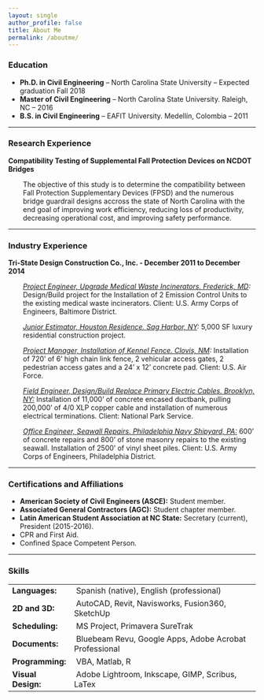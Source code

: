 ```yaml
---
layout: single
author_profile: false
title: About Me
permalink: /aboutme/
---
```


### Education

- <strong>Ph.D. in Civil Engineering</strong> – North Carolina State University – Expected graduation Fall 2018
- <strong>Master of Civil Engineering</strong> – North Carolina State University. Raleigh, NC – 2016
- <strong>B.S. in Civil Engineering</strong> – EAFIT University. Medellín, Colombia – 2011

<hr />

<h3>Research Experience</h3>
<strong>Compatibility Testing of Supplemental Fall Protection Devices on NCDOT Bridges</strong>
<p style="padding-left: 30px;">The objective of this study is to determine the compatibility between Fall Protection Supplementary Devices (FPSD) and the numerous bridge guardrail designs accross the state of North Carolina with the end goal of improving work efficiency, reducing loss of productivity, decreasing operational cost, and improving safety performance.</p>


<hr />

<h3>Industry Experience</h3>
<strong>Tri-State Design Construction Co., Inc. - </strong><strong>December 2011 to December 2014</strong>
<p style="padding-left: 30px;"><em><u>Project Engineer, Upgrade Medical Waste Incinerators. Frederick, MD</u>:</em> Design/Build project for the Installation of 2 Emission Control Units to the existing medical waste incinerators. Client: U.S. Army Corps of Engineers, Baltimore District.</p>
<p style="padding-left: 30px;"><em><u>Junior Estimator, Houston Residence. Sag Harbor, NY</u>:</em> 5,000 SF luxury residential construction project.</p>
<p style="padding-left: 30px;"><em><u>Project Manager, Installation of Kennel Fence. Clovis, NM</u>: </em>Installation of 720’ of 6’ high chain link fence, 2 vehicular access gates, 2 pedestrian access gates and a 24’ x 12’ concrete pad. Client: U.S. Air Force.</p>
<p style="padding-left: 30px;"><em><u>Field Engineer,</u></em><u> <em>Design/Build Replace Primary Electric Cables. Brooklyn, NY:</em></u> Installation of 11,000’ of concrete encased ductbank, pulling 200,000’ of 4/0 XLP copper cable and installation of numerous electrical terminations. Client: National Park Service.</p>
<p style="padding-left: 30px;"><em><u>Office Engineer, Seawall Repairs. Philadelphia Navy Shipyard, PA:</u></em> 600’ of concrete repairs and 800’ of stone masonry repairs to the existing seawall. Installation of 2500’ of vinyl sheet piles. Client: U.S. Army Corps of Engineers, Philadelphia District.</p>


<hr />

<h3 style="text-align: left;">Certifications and Affiliations</h3>
<ul>
 	<li><strong>American Society of Civil Engineers (ASCE):</strong> Student member.</li>
 	<li><strong>Associated General Contractors (AGC):</strong> Student chapter member.</li>
 	<li><strong>Latin American Student Association at NC State:</strong> Secretary (current), President (2015-2016).</li>
 	<li>CPR and First Aid.</li>
 	<li>Confined Space Competent Person.</li>
</ul>

<hr />

<h3>Skills</h3>
<table class=" alignleft" style="height: 220px;" width="550">
<tbody>
<tr>
<td style="width: 110px; text-align: left;"><strong>Languages:</strong></td>
<td style="text-align: left;"> Spanish (native), English (professional)</td>
</tr>
<tr>
<td style="text-align: left;"><strong>2D and 3D:</strong></td>
<td style="text-align: left;"> AutoCAD, Revit, Navisworks, Fusion360, SketchUp</td>
</tr>
<tr>
<td style="text-align: left;"><strong>Scheduling:</strong></td>
<td style="text-align: left;"> MS Project, Primavera SureTrak</td>
</tr>
<tr>
<td style="text-align: left;"><strong>Documents:</strong></td>
<td style="text-align: left;"> Bluebeam Revu, Google Apps, Adobe Acrobat Professional</td>
</tr>
<tr>
<td style="text-align: left;"><strong>Programming:</strong></td>
<td style="text-align: left;"> VBA, Matlab, R</td>
</tr>
<tr>
<td style="text-align: left; vertical-align: middle;"><strong>Visual Design:</strong></td>
<td style="text-align: left;"> Adobe Lightroom, Inkscape, GIMP, Scribus, LaTex</td>
</tr>
</tbody>
</table>
&nbsp;
